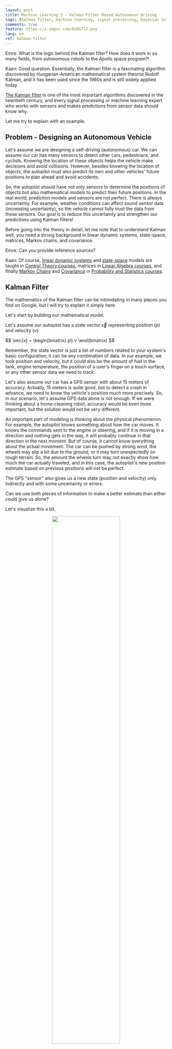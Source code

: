 ```yaml
---
layout: post
title: Machine Learning 5 - Kalman Filter Based Autonomous Driving
tags: [kalman filter, machine learning, signal processing, bayesian inference]
comments: true
feature: https://i.imgur.com/Ds6S7lJ.png
lang: en
ref: kalman-filter
---
```


Emre: What is the logic behind the Kalman filter? How does it work in so many fields, from autonomous robots to the Apollo space program?!

Kaan: Good question. Essentially, the Kalman filter is a fascinating algorithm discovered by Hungarian-American mathematical system theorist Rudolf Kalman, and it has been used since the 1960s and is still widely applied today.

<a href="https://en.wikipedia.org/wiki/Kalman_filter#Underlying_dynamical_system_model">The Kalman filter</a> is one of the most important algorithms discovered in the twentieth century, and every signal processing or machine learning expert who works with sensors and makes predictions from sensor data should know why.

Let me try to explain with an example.

## Problem - Designing an Autonomous Vehicle

Let's assume we are designing a self-driving (autonomous) car. We can assume our car has many sensors to detect other cars, pedestrians, and cyclists. Knowing the location of these objects helps the vehicle make decisions and avoid collisions. However, besides knowing the location of objects, the autopilot must also predict its own and other vehicles' future positions to plan ahead and avoid accidents.

So, the autopilot should have not only sensors to determine the positions of objects but also mathematical models to predict their future positions. In the real world, prediction models and sensors are not perfect. There is always uncertainty. For example, weather conditions can affect sound sensor data (increasing uncertainty), so the vehicle cannot fully trust the data from these sensors. Our goal is to reduce this uncertainty and strengthen our predictions using Kalman filters!

Before going into the theory in detail, let me note that to understand Kalman well, you need a strong background in linear dynamic systems, state-space, matrices, Markov chains, and covariance.

Emre: Can you provide reference sources?

Kaan: Of course, <a href="https://en.wikipedia.org/wiki/Linear_dynamical_system">linear dynamic systems</a> and <a href="https://en.wikipedia.org/wiki/State-space_representation">state-space</a> models are taught in <a href="https://en.wikipedia.org/wiki/Control_theory">Control Theory courses</a>, matrices in <a href="https://math.mit.edu/~gs/linearalgebra/">Linear Algebra courses</a>, and finally <a href="https://en.wikipedia.org/wiki/Markov_chain">Markov Chains</a> and <a href="https://en.wikipedia.org/wiki/Covariance">Covariance</a> in <a href="https://www.cs.ubc.ca/~murphyk/MLbook/">Probability and Statistics courses</a>.

## Kalman Filter

The mathematics of the Kalman filter can be intimidating in many places you find on Google, but I will try to explain it simply here.

Let's start by building our mathematical model.

Let's assume our autopilot has a state vector $\vec{x}$ representing position ($p$) and velocity ($v$):

<div>
$$
\vec{x} = \begin{bmatrix} 
p\\ 
v 
\end{bmatrix}
$$
</div>

Remember, the state vector is just a list of numbers related to your system's basic configuration; it can be any combination of data. In our example, we took position and velocity, but it could also be the amount of fuel in the tank, engine temperature, the position of a user's finger on a touch surface, or any other sensor data we need to track.

Let's also assume our car has a GPS sensor with about 15 meters of accuracy. Actually, 15 meters is quite good, but to detect a crash in advance, we need to know the vehicle's position much more precisely. So, in our scenario, let's assume GPS data alone is not enough. If we were thinking about a home-cleaning robot, accuracy would be even more important, but the solution would not be very different.

An important part of modeling is thinking about the physical phenomenon. For example, the autopilot knows something about how the car moves. It knows the commands sent to the engine or steering, and if it is moving in a direction and nothing gets in the way, it will probably continue in that direction in the next moment. But of course, it cannot know everything about the actual movement. The car can be pushed by strong wind, the wheels may slip a bit due to the ground, or it may turn unexpectedly on rough terrain. So, the amount the wheels turn may not exactly show how much the car actually traveled, and in this case, the autopilot's new position estimate based on previous positions will not be perfect.

The GPS "sensor" also gives us a new state (position and velocity) only indirectly and with some uncertainty or errors.

Can we use both pieces of information to make a better estimate than either could give us alone?

Let's visualize this a bit.

<p align="center">
<img src="/images/kalman_fig0.png" width="65%" height="65%">
</p>

Notice that we do not know the "true" position and velocity. Therefore, even the position of the state at $x_{t-1}$ is shown as a probability distribution (prior distribution), and we think the vehicle is most likely at the expected value ($\mu$) of this distribution. The $U$ in the figure represents the control variable vector, which includes the acceleration/deceleration commands sent to the engine within the autopilot's knowledge; the red distribution is the expected value $x_t$ of the state prediction equations, and the blue distribution is the expected value $z_t$ of the measurement prediction equations. The Kalman filter multiplies the state prediction probability distribution and the measurement prediction probability distribution to find a new distribution. The expected value of this distribution, $x_{est}$, is our new estimate of the vehicle's state (position + velocity), which is actually better than either estimate alone (i.e., the variance of the state prediction and measurement prediction distributions is reduced, and the expected value is the optimal estimate).

Now let's get a bit more into the mathematics. We can set up the state vector prediction equation as follows:

<div>
$$
\begin{equation} 
\begin{split} 
\color{red}{\mathbf{\hat{x}}_t} &= \mathbf{A} \mathbf{\hat{x}}_{t-1} + \mathbf{B} \color{red}{\vec{\mathbf{u}_t} + \varepsilon_{x}} 
\end{split}  
\end{equation}
$$
</div>

$\varepsilon_{x}$ is an error distribution modeling the uncertainty in our state vector estimate, and in the Kalman filter, this distribution is always assumed to be Gaussian. Notice that our prediction is actually set up as a linear equation. $A$ and $B$ are the linear system matrices in this dynamic equation, representing the state vector $\hat{x}_{t-1}$ and the control (external factor) vector $\vec{u_t}$.

Emre: What does it mean to multiply a distribution by a coefficient matrix in linear systems?

Kaan: It would be better if I showed this visually.

<p align="center">
<img src="/images/kalman_fig04.png" width="50%" height="50%">
</p>

The multiplied matrix takes every point in the original distribution and moves it to a new place, which, if our model is correct, represents the stochastic conditions the system will be in at the next time step. By "state" here, we mean the physical position and velocity of the system, because our state vector represents these two parameters. After multiplying by the $A$ matrix, I will talk about what happens to the variance and covariance soon. For now, just see that this multiplication changes the covariance matrix of the new state vector.

One more point: in systems not controlled externally, the control vector ($\vec{u}$) and control matrix $B$ are ignored.

The predicted state estimate is also called the prior estimate because it is calculated before the measurement is taken.

Let's look at the measurement prediction equation:

<div>
$$
\begin{equation} 
\begin{split} 
\color{royalblue}{\mathbf{\hat{z}}_t} &= \mathbf{C} \color{red}{\mathbf{\hat{x}}_{t}} + \color{darkorange}{\varepsilon_{z}} 
\end{split}  
\end{equation}
$$
</div>

Here, $C$ is again the coefficient of the linear prediction equation. Notice that the state vector prediction is used as input in the measurement prediction, and we add the measurement error probability distribution $\varepsilon_{z}$ to the equation. Soon it will be clear why we do this. For now, it's enough to say that this error distribution is also assumed to be Gaussian.

So how does the Kalman filter use these two predictions to make a reliable $x_{est}$ state vector estimate (Kalman estimate)?

We can show it like this:

<div>
$$
\begin{equation} 
\begin{split} 
\color{yellowgreen}{\mathbf{x}_{est}} &= \color{red}{\mathbf{\hat{x}}_{t}} + \mathbf{K} (\color{royalblue}{\mathbf{z}_t} - \color{royalblue}{\mathbf{\hat{z}}_t}) 
\end{split}  
\end{equation}
$$
</div>

Yes, this is the secret. This is called the posterior estimate, and $K$ is the term known as the Kalman gain in the literature. The $z_t - \hat{z}_t$ inside the parentheses is called the correction term. So what does all this mean?

This equation tells us: we have a new state vector estimate $\hat{x}_t$ and a new position estimate (measurement prediction) $\hat{z}_t$ from the sensor. If our measurement prediction matches the observation, the expression inside the parentheses will be zero. So we can trust our state vector estimate. When the difference is greater than zero, our state vector estimate needs a correction from the observation. The difference between the observation and our measurement prediction is a measure of this correction. How much of this difference we take into account is determined by the Kalman gain $K$. The Kalman gain is a measure of the new information. If the information expressed by this difference is large, the gain will be high, i.e., its weight will increase; otherwise, it will be small.

Kalman does something nice here; who would want to use a highly uncertain estimate with high weight in another estimate?

## Linear Dynamic System Model

At this point, it's time to calculate the linear dynamic system coefficients ($A,B,C$) in the prediction equations we set up above. Now, to model our linear dynamic system, we can explicitly write the motion equations for our autonomous vehicle.

Remember, we defined our state vector as:

<div>
$$
\vec{x} = \begin{bmatrix} 
p\\ 
v 
\end{bmatrix}
$$
</div>

Using this model and assuming the GPS only reports position $p$, we can calculate $A,B$, and $C$ using the general motion equations for position and velocity:

<div>
$$
\begin{split} 
\color{deeppink}{p_t} &= \color{royalblue}{p_{t-1}} + {t} &\color{royalblue}{v_{t-1}} + &\frac{1}{2} \color{darkorange}{a}_t {t}^2 \\ 
\color{deeppink}{v_t} &= &\color{royalblue}{v_{t-1}} + & \color{darkorange}{a}_t {t} 
\end{split}
$$
</div>

We can write this in matrix form as:

<div>
$$
\begin{align} 
\color{deeppink}{\mathbf{\hat{x}}_t} &= \begin{bmatrix} 
1 & t \\ 
0 & 1 
\end{bmatrix} \begin{bmatrix} 
p_{t-1}\\ 
v_{t-1} 
\end{bmatrix} +  \begin{bmatrix} 
t^2/2\\ 
t 
\end{bmatrix} a_t + \color{darkorange}{\varepsilon_{t}} 
\end{align}
$$
</div>

We modeled our measurement prediction as:

<div>
$$
\begin{equation} 
\begin{split} 
\color{royalblue}{\mathbf{\hat{z}}_t} &= \mathbf{C} \color{red}{\mathbf{\hat{x}}_{t}} + \color{darkorange}{\varepsilon_{z}} 
\end{split}  
\end{equation}
$$
</div>

Assuming the GPS sensor only gives us position $p$:

<div>
$$
\begin{align} 
\color{royalblue}{\mathbf{\hat{z}}_t} &= \begin{bmatrix} 
1 & 0 
\end{bmatrix} \begin{bmatrix} 
p_{t}\\ 
v_{t} 
\end{bmatrix} + \color{darkorange}{\varepsilon_{z}} 
\end{align}
$$
</div>

So now we know $A$, $B$, and $C$:

<div>
$$
\begin{align} 
A &= \begin{bmatrix} 
1 & t \\ 
0 & 1 
\end{bmatrix}\\
B &= \begin{bmatrix} 
t^2/2 \\
 t \end{bmatrix} \\
C &= \begin{bmatrix} 
1 & 0
\end{bmatrix}

\end{align}
$$
</div>

## Kalman Filter Algorithm

The Kalman filter recursively repeats two steps: *prediction* and *update* with information from the measurement. A prediction is made with the available information, and then a correction update is made with the information from the measurement. The resulting posterior distribution is used as the prior distribution in the next step. Thus, our prior beliefs are updated.

A small note from the Bayesian philosophy: it turns out that not being prejudiced, but being able to change your judgment when new information comes, is a big advantage!

## Prediction

Let's start by calculating the variance and covariance.

First, let's write the variances of the distributions we use in the state vector and measurement predictions:

<div>
$$
\begin{equation}  
\begin{aligned}  
\color{darkorange}{\varepsilon_{x}}  = \mathbf{E}_x &= 
\begin{bmatrix} 
\Sigma_{pp} & \Sigma_{pv} \\ 
\Sigma_{vp} & \Sigma_{vv} \\ 
\end{bmatrix} \\
\color{darkorange}{\varepsilon_{z}}  = \mathbf{E}_z &= \sigma_{z}^2
\end{aligned} 
\end{equation}
$$
</div>

Since there is more than one random variable in the state vector, $E_x$ is actually a covariance; on the other hand, since there is only one random variable in the measurement vector, $E_z$ represents the variance of that variable.

Using this information, we can express the covariance we get for the state vector prediction as:

<div>
$$
\begin{equation} 
\begin{split} 
\color{red}{\mathbf{\hat{\Sigma}_{t}}} = \mathbf{A} \mathbf{\Sigma_{t-1}} \mathbf{A}^T + \color{darkorange}{\mathbf{E}_x} 
\end{split} 
\end{equation} 
$$
</div>

### Derivation
This derivation is not that difficult. If we express the covariance of $x$ as:

<div>
$$
Cov(x) = \Sigma
$$
</div>

and we know in the prediction equation that $A\hat{x}_{t-1}$ is present, we can express the covariance after multiplying the random variable by a constant as:

<div>
$$
\begin{equation} 
\begin{split} 
Cov(\color{firebrick}{\mathbf{A}}x) &= \color{firebrick}{\mathbf{A}} \Sigma \color{firebrick}{\mathbf{A}}^T 
\end{split}  
\end{equation}
$$
</div>

Emre: What happened to $B$ and $u$?

Kaan: $u$ is not a random variable; we know what it is. So we do not talk about its variance. Like the variance of a constant, we take its variance as zero and ignore it.

This is actually a derivation we know from classical probability theory.

Anyway, in summary, what we do in this expression is: we calculate the prior covariance, $\mathbf{\Sigma_{t-1}}$, and add the expected variance of our state vector. This gives us our predicted covariance.

At this point, we now have <span style="color:red">*prediction equations*</span>, and we can calculate the $A$ and $B$ coefficients from the linear dynamic system we assumed.

<div>
$$
\begin{equation} 
\begin{split} 
\color{red}{\mathbf{\hat{x}}_t} &= \mathbf{A} \mathbf{\hat{x}}_{t-1} + \mathbf{B} \color{red}{\vec{\mathbf{u}_t} + \varepsilon_{x}} 
\end{split}  
\end{equation}
$$
</div>

<div>
$$
\begin{equation} 
\begin{split} 
\color{red}{\mathbf{\hat{\Sigma}_{t}}} = \mathbf{A} \mathbf{\Sigma_{t-1}} \mathbf{A}^T + \color{darkorange}{\mathbf{E}_x} 
\end{split} 
\end{equation} 
$$
</div>

## Correction (Update) After Measurement

The Kalman filter also takes into account that our sensors are not perfect. The variance of the error from the measurement enters into the calculation of the Kalman gain and thus plays a role in our latest estimate.

Now we need to use the variances of the state vector and measurement vector predictions to calculate the Kalman gain $K$.

So how is the Kalman gain calculated?

This is a bit more complicated. The general idea to remember is: the higher the variance (uncertainty) of the measurement error, the smaller the Kalman gain should be so that the difference between our measurement prediction and the actual observation does not affect our state vector estimate with too high a weight.

Without going into the proof, we can express the Kalman gain as:

<div>
$$
\begin{equation} 
\color{red}{\mathbf{K}_t} = \color{red}{\mathbf{\hat{\Sigma}_t} \color{black}{\mathbf{C}^T} (\color{black}{\mathbf{C}} \color{red}{\mathbf{\hat{\Sigma}_t}} \color{black}{\mathbf{C}^T}} + \color{darkorange}{\mathbf{E}_z})^{-1} 
\end{equation}
$$
</div>

Don't let this expression scare you. We multiply some matrices, but what actually happens is: we multiply the inverse of the matrix product that includes the measurement error variance by the covariance estimate. Since we take the inverse, as the variance in the measurement increases, the value of this product decreases. As a result, the higher the variance in the measurement, the less information our measurement carries. The Kalman gain ensures that this information is transferred to the final estimate equation. I recommend you try to derive this expression yourself.

So, in the next step of the Kalman filter, the update step, the final state estimate $x_{est}$ and its covariance are as follows using the <span style="color:red">*update equations*</span>:

<div>
$$
\begin{equation} 
\begin{split} 
\color{yellowgreen}{\mathbf{\hat{x}}_{est}} &= \color{red}{\mathbf{\hat{x}}_t} & + & \color{red}{\mathbf{K}_t} ( \color{royalblue}{\mathbf{z}_t} – \color{black}{\mathbf{C} \mathbf{\hat{x}}_t} ) 
\end{split} 
\end{equation}
$$
</div>

<div>
$$
\begin{equation} 
\begin{split} 
\color{yellowgreen}{\mathbf{\Sigma_{est}}} = (I - \color{red}{\mathbf{K}_t} \color{black}{\mathbf{C})} \color{red}{\hat{\Sigma_{t}}} 
\end{split} 
\end{equation} 
$$
</div>

Remember, $\color{black}{\mathbf{C} \mathbf{\hat{x}}_t} = \hat{z}_t$. Notice that the magnitude of the Kalman gain comes into play here. $K$ ensures that the information from the measurement is weighted and taken into account.

In the second equation, we again multiply the predicted covariance by some matrices. If the information from the Kalman gain is zero, then the predicted covariance is effectively multiplied by the identity matrix $I$. In such a case, the predicted covariance is equal to the prior covariance. That means we have not gained any new information. So, from a Bayesian perspective, there is no need to update our prior belief.

Let me remind you once again. The state vector estimate and covariance estimate we obtain are used as prior information in the next step. So, again, we use the Bayesian approach. The posterior distribution we obtain is used as the prior distribution in the next step. The filter continues to work recursively, and as new information comes in, the error variance of our estimates is minimized.

## Kalman Filter Information Flow and Bayesian Approach

On the other hand, let me also say that the Kalman filter is one of the simplest dynamic Bayesian networks. It recursively calculates the true values of the states using incoming measurements and our mathematical model. Thus, our recursive Bayesian estimate also predicts the posterior distribution in the same way. In recursive Bayesian estimation, the true state is considered an unobservable Markov process. That is, measurements are considered observable states of our hidden Markov model, but this time, unlike the Hidden Markov Model, we work with continuous-time equations instead of discrete-time. As I said before, the true state at time $t$ is probabilistically conditioned only on the previous state ($t-1$) and is independent of earlier states. We express this mathematically as:

<div>
$$
p(x_t|x_{0},...,x_{N-1} ) = p(x_t|x_{t-1})
$$
</div>

and we can visualize the Markov chain as follows:

<p align="center">
<img src="/images/markovChain.png" width="40%" height="40%">
</p>

We can also visualize this recursive operation as information flow:

<p align="center">
<img src="/images/kalman_fig01.png" width="85%" height="85%">
</p>

I will go into more detail about what happens from a Bayesian stochastic perspective and probability theory, but for now, let's not confuse things and move on to coding what we've discussed above.

## Coding the Algorithm

```python
import numpy as np
import matplotlib.pyplot as plt
from math import *

# helper function to plot gaussian
def gaussianpdf(mean, variance, x):
    coefficient = 1.0 / sqrt(2.0 * pi * variance)
    exponent = exp(-0.5 * (x-mean) ** 2 / variance)
    return coefficient * exponent

# initialize meta variables
T = 15 # total driving time
dt = .1 # sampling period

# Let's assume we calculate the non-Bayesian position estimate using moving average
# The function below takes a signal and applies a moving average with a window of length 5
har_ort_length = 5
def smooth(x, window_len=har_ort_length):
    s = np.r_[x[window_len-1:0:-1], x, x[-2:-window_len-1:-1]]
    w = np.ones(window_len, 'd')
    y = np.convolve(w/w.sum(), s, mode='valid')
    return y

# define coefficient matrices (linear dynamic system coefficient matrices)
A = np.array([[1, dt], [0, 1]])  # state transition matrix - expected position and velocity of the car
B = np.array([dt**2/2, dt]).reshape(2,1) # input control matrix - expected effect of controlled acceleration
C = np.array([1, 0]).reshape(1, 2) # observation matrix - expected observations when state is known

# define main variables
u = 1.5 # magnitude of acceleration
OP_x = np.array([0,0]).reshape(2,1) # state vector representing position and velocity initialization
OP_x_est = OP_x # initial state estimate of the car
OP_acc_noise_magnitude = 0.05 # process noise - acceleration standard deviation - [m/s^2]
obs_noise_magnitude = 15 # measurement noise - autopilot sensor measurement errors - [m]
Ez = obs_noise_magnitude**2 # convert measurement error to covariance matrix
Ex = np.dot(OP_acc_noise_magnitude**2, np.array([[dt**4/4, dt**3/2], [dt**3/2, dt**2]])) # convert process noise to covariance matrix
P = Ex # initial estimate of car position variance (covariance matrix)

# initialize result variables
OP_position = [] # true position vector of the car
OP_velocity = [] # true velocity vector of the car
OP_position_obs = [] # observed position vector by autopilot

# run simulation from 0 to T with dt steps
for t in np.arange(0, T, dt):
    # calculate true state for each step
    OP_acc_noise = np.array([[OP_acc_noise_magnitude * i for i in np.array([(dt*2/2)*np.random.randn(), dt*np.random.randn()]).reshape(2,1)]]).reshape(2,1)
    OP_x = np.dot(A, OP_x) + np.dot(B, nu) + OP_acc_noise

    # create noisy observed position vector by autopilot
    obs_noise = obs_noise_magnitude * np.random.randn()
    OP_z = np.dot(C, OP_x) + obs_noise

    # store position, velocity, and observations as vectors for plotting
    OP_position.append(float(OP_x[0]))
    OP_velocity.append(float(OP_x[1]))
    OP_position_obs.append(float(OP_z[0]))

# plot true and observed positions of the car
plt.plot(np.arange(0, T, dt), OP_position, color='red', label='true position')
plt.plot(np.arange(0, T, dt), OP_position_obs, color='black', label='observed position')

# Classical statistical estimate using moving average instead of Kalman filter
plt.plot(np.arange(0, T, dt), smooth(np.array(OP_position_obs)[:-(har_ort_length-1)]), color='green', label='Classical statistical estimate')
plt.ylabel('Position [m]')
plt.xlabel('Time [s]')

plt.legend()
plt.show()

# Kalman Filter

# initialize estimation variables
OP_position_est = [] # autopilot position estimate
OP_velocity_est = [] # autopilot velocity estimate
OP_x = np.array([0,0]).reshape(2,1) # reinitialize autopilot state vector
P_est = P
P_magnitude_est = []
state_prediction = []
variance_prediction = []

for z in OP_position_obs:
    # prediction step
    # calculate new state prediction
    OP_x_est = np.dot(A, OP_x_est) + np.dot(B, nu)
    state_prediction.append(OP_x_est[0])

    # calculate new covariance prediction
    P = np.dot(np.dot(A, P), A.T) + Ex
    variance_prediction.append(P)

    # update step
    # calculate Kalman gain
    K = np.dot(np.dot(P, C.T), np.linalg.inv(Ez + np.dot(C, np.dot(P, C.T))))

    # update state estimate
    z_pred = z - np.dot(C, OP_x_est)
    OP_x_est = OP_x_est + np.dot(K, z_pred)

    # update covariance estimate
    I = np.eye(A.shape[1])
    P = np.dot(np.dot(I - np.dot(K, C), P), (I - np.dot(K, C)).T) + np.dot(np.dot(K, Ez), K.T)

    # store autopilot position, velocity, and covariance estimates as vectors
    OP_position_est.append(np.dot(C, OP_x_est)[0])
    OP_velocity_est.append(OP_x_est[1])
    P_magnitude_est.append(P[0])

plt.plot(np.arange(0, T, dt), OP_position, color='red', label='true position')
plt.plot(np.arange(0, T, dt), OP_position_obs, color='black', label='observed position')
plt.plot(np.arange(0, T, dt), OP_position_est, color='blue', label='Bayesian Kalman estimate')
plt.ylabel('Position [m]')
plt.xlabel('Time [s]')
plt.legend()
plt.show()

# define possible range of position
x_axis = np.arange(OP_x_est[0]-obs_noise_magnitude*1.5, OP_x_est[0]+obs_noise_magnitude*1.5, dt)

# Find Kalman state prediction distribution
mu1 = OP_x_est[0]
sigma1 = P[0][0]

print("Mean squared error: ", sigma1)

# calculate state prediction distribution
g1 = []
for x in x_axis:
    g1.append(gaussianpdf(mu1, sigma1, x))

# plot state prediction distribution
y = np.dot(g1, 1/np.max(g1))
plt.plot(x_axis, y, label='posterior prediction distribution')
print(np.mean(x_axis))
print(OP_position[-1])

# find observation distribution
mu2 = OP_position_obs[-1]
sigma2 = obs_noise_magnitude

# calculate observation distribution
g2 = []
for x in x_axis:
    g2.append(gaussianpdf(mu2, sigma2, x))

# plot observation distribution
y = np.dot(g2, 1/np.max(g2))
plt.plot(x_axis, y, label='observation distribution')

# plot true position
plt.axvline(OP_position[-1], 0.05, 0.95, color='red', label='true position')
plt.legend(loc='upper left')
plt.xlabel('Position [m]')
plt.ylabel('Probability Density Function')
plt.show()
```

If we run the above Kalman filter simulation, we get the following output:

<p align="center">
<img src="/images/kalman_fig02.png" width="75%" height="75%">
</p>

In the example, we not only used the Kalman filter but also considered a classical statistical method instead. Many classical statistical methods can be applied, but we used the moving average filter, which is frequently used in the literature for comparison.

Finally, let's look at the distribution of the last estimate made by the Kalman filter. As you can see, although the mean of the observation distribution (from GPS data) is far from the true position, the mean of the state prediction distribution is very close to the true position (with the simulation parameters above, our mean squared error is 0.274 meters!).

<p align="center">
<img src="/images/kalman_fig03.png" width="75%" height="75%">
</p>

## Advanced Topics and Real Life

Above, I mentioned the Kalman gain and gave the direct expression, but I did not say how it is derived. If you are curious about how the Kalman gain is derived, here is a hint: If you write the error covariance of the state prediction in matrix form and try to minimize the trace of this matrix, $Tr[\color{red}{\mathbf{\hat{\Sigma}_{t\|t}}}]$, with respect to the Kalman gain, you can derive $\color{red}{K_t}$. Remember, the trace of the covariance matrix, i.e., the diagonal elements, gives us the mean squared error (<a href="https://tr.qwe.wiki/wiki/Mean_squared_error">mean squared error- MSE</a>), and we are trying to minimize this error. If you want to see how the derivation is done, you can find it in this source from MIT: <a href="http://web.mit.edu/kirtley/kirtley/binlustuff/literature/control/Kalman%20filter.pdf">Kalman filter</a>.

From another theoretical perspective, the main assumption of the Kalman filter is that the underlying system is a linear dynamic system, and the Kalman filter is theoretically optimal when the error and measurement random variables have Gaussian distributions (often multivariate Gaussian). The prior Gaussian distribution remains Gaussian after the linear transformations used in prediction. Therefore, the Kalman filter converges. But you may wonder: What if the dynamic system we are working with is not linear?

Then we need to use nonlinear functions instead of linear transformations. Nonlinear transformations can turn the prior Gaussian distribution into an unknown distribution. To get around such situations, "extended Kalman filters" have been developed. In the extended Kalman filter, the nonlinear function is linearized around the expected value of the current state estimate.

<p align="center">
<img src="/images/kalman_fig05.png" width="50%" height="50%">
</p>

This figure is taken from <a href="https://www.mathworks.com/help/fusion/ug/extended-kalman-filters.html">Mathworks</a>.

The nonlinear dynamic system is now modeled as follows:

<div>
$$
\hat{x}_{t} = f(\hat{x}_{t-1}, u_t) + \varepsilon_{x} \\
z_t = g(\hat{x}_{t}) + \varepsilon_{z}
$$
</div>

To linearize this system, the following Jacobian matrices must be calculated.

<div>
$$
F = \left[ \frac{\partial f}{\partial x} \right ] _{\hat{x}_{t-1}, u_t}, G = \left[ \frac{\partial f}{\partial x} \right ] _{\hat{x}_{t-1}}
$$
</div>

Now I have to say that, in real life, it is difficult to find and calculate the partial derivatives in these Jacobians analytically, and it is not always possible. Numerically calculating them is also computationally complex. On the other hand, the extended Kalman filter only works with models that can be differentiated, and if the system is highly nonlinear, it is no longer optimal.

When it is no longer reasonable or possible to solve with the Kalman filter, another famous algorithm comes to our aid, which slowly entered the engineering world from nuclear physics studies in the 1940s: <a href="https://en.wikipedia.org/wiki/Monte_Carlo_method">Monte Carlo approximation</a>. Since the 1990s, it has been successfully used to model nonlinear, nonparametric, and non-Gaussian dynamic systems. Monte Carlo filtering is also one of the most important algorithms discovered in this century! I will cover it in future posts.

## Computational Complexity

The Markov property of Kalman filtering allows us to ignore the past beyond the previous state. Therefore, KF algorithms are advantageous in terms of memory and speed. This makes the Kalman filter a good candidate for embedded systems. Methods like Artificial Neural Networks, which are also candidates for solving the same problem, may require very long past data and are computationally much more complex. This means more memory and processing power. Therefore, they are not preferred in embedded systems.

## References
1. <a href="https://www.cs.ubc.ca/~murphyk/MLbook/">Machine Learning: A Probabilistic Perspective</a>
2. <a href="http://web.mit.edu/kirtley/kirtley/binlustuff/literature/control/Kalman%20filter.pdf">Tutorial: The Kalman Filter</a>
3. <a href="https://arxiv.org/pdf/1910.03558.pdf">A Step by Step Mathematical Derivation and Tutorial on Kalman Filters</a>

<a href="https://www.freecounterstat.com" title="visitor counters"><img src="https://counter4.optistats.ovh/private/freecounterstat.php?c=cx3ac8d6kfuk49ch6bj6m322mq883cqy" border="0" title="visitor counters" alt="visitor counters"></a>
